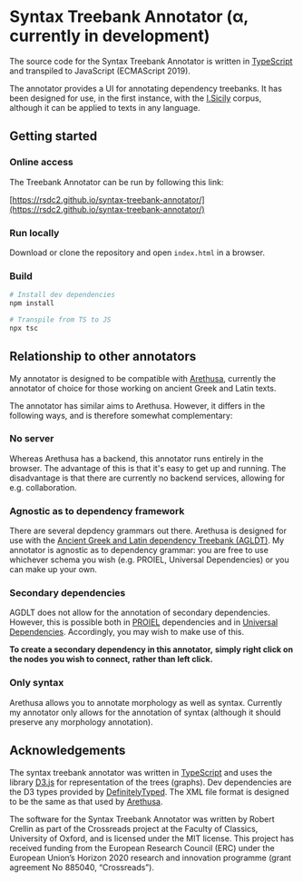 # Syntax Treebank Annotator (α, currently in development)

The source code for the Syntax Treebank Annotator is written in [TypeScript](https://www.typescriptlang.org/) and transpiled to JavaScript (ECMAScript 2019).

The annotator provides a UI for annotating dependency treebanks. 
It has been designed for use, in the first instance, 
with the [I.Sicily](http://sicily.classics.ox.ac.uk/) corpus, 
although it can be applied to texts in any language.

## Getting started

### Online access

The Treebank Annotator can be run by following this link:

[https://rsdc2.github.io/syntax-treebank-annotator/](https://rsdc2.github.io/syntax-treebank-annotator/)

### Run locally

Download or clone the repository and open ```index.html``` in a browser.

### Build

``` bash
# Install dev dependencies
npm install

# Transpile from TS to JS
npx tsc
```

## Relationship to other annotators

My annotator is designed to be compatible with 
[Arethusa](https://www.perseids.org/tools/arethusa/app/#/), 
currently the annotator of choice for those working 
on ancient Greek and Latin texts.

The annotator has similar aims to Arethusa. 
However, it differs in the following ways, and 
is therefore somewhat complementary:


### No server
Whereas Arethusa has a backend, 
this annotator runs entirely in the browser. 
The advantage of this is that it's easy to
get up and running.
The disadvantage is that there are currently
no backend services, allowing for 
e.g. collaboration.


### Agnostic as to dependency framework
There are several depdency grammars out there.
Arethusa is designed for use with the
[Ancient Greek and Latin dependency Treebank (AGLDT)](http://perseusdl.github.io/treebank_data/).
My annotator is agnostic as to
dependency grammar: 
you are free to use whichever schema you wish (e.g. PROIEL, Universal Dependencies)
or you can make up your own.


### Secondary dependencies
AGDLT does not allow for the annotation of secondary dependencies.
However, this is possible both in 
[PROIEL](http://dev.syntacticus.org/annotation-guide/#introduction) dependencies and in
[Universal Dependencies](https://universaldependencies.org/u/overview/enhanced-syntax.html).
Accordingly, you may wish to make use of this.

**To create a secondary dependency in this annotator,**
**simply right click on the nodes you wish to connect,**
**rather than left click.** 


### Only syntax
Arethusa allows you to annotate morphology as well
as syntax. 
Currently my annotator only allows for the annotation 
of syntax 
(although it should preserve any morphology annotation).


## Acknowledgements

The syntax treebank annotator was written in [TypeScript](https://www.typescriptlang.org/) and uses the library [D3.js](https://d3js.org/) for representation of the trees (graphs). Dev dependencies are the D3 types provided by [DefinitelyTyped](https://github.com/DefinitelyTyped/DefinitelyTyped/tree/master/types/d3). The XML file format is designed to be the same as that used by [Arethusa](https://www.perseids.org/tools/arethusa/app/#/).

The software for the Syntax Treebank Annotator was written by Robert Crellin as part of the Crossreads project at the Faculty of Classics, University of Oxford, and is licensed under the MIT license. This project has received funding from the European Research Council (ERC) under the European Union’s Horizon 2020 research and innovation programme (grant agreement No 885040, “Crossreads”).
